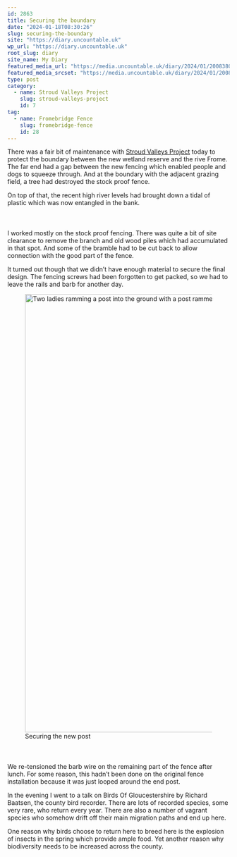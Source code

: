 ```yaml
---
id: 2863
title: Securing the boundary
date: "2024-01-18T08:30:26"
slug: securing-the-boundary
site: "https://diary.uncountable.uk"
wp_url: "https://diary.uncountable.uk"
root_slug: diary
site_name: My Diary
featured_media_url: "https://media.uncountable.uk/diary/2024/01/20083809/IMG20240118101018.webp"
featured_media_srcset: "https://media.uncountable.uk/diary/2024/01/20083809/IMG20240118101018-300x134.webp 300w, https://media.uncountable.uk/diary/2024/01/20083809/IMG20240118101018-1024x459.webp 1024w, https://media.uncountable.uk/diary/2024/01/20083809/IMG20240118101018-150x150.webp 150w, https://media.uncountable.uk/diary/2024/01/20083809/IMG20240118101018-640x287.webp 640w, https://media.uncountable.uk/diary/2024/01/20083809/IMG20240118101018.webp 2000w"
type: post
category:
  - name: Stroud Valleys Project
    slug: stroud-valleys-project
    id: 7
tag:
  - name: Fromebridge Fence
    slug: fromebridge-fence
    id: 28
---
```



<p>There was a fair bit of maintenance with <a href="https://www.stroudvalleysproject.org/">Stroud Valleys Project</a> today to protect the boundary between the new wetland reserve and the rive Frome.  The far end had a gap between the new fencing which enabled people and dogs to squeeze through.  And at the boundary with the adjacent grazing field, a tree had destroyed the stock proof fence.  </p>



<p>On top of that, the recent high river levels had brought down a tidal of plastic which was now entangled in the bank.</p>


<style>.kb-row-layout-id2863_fe27c7-06 > .kt-row-column-wrap{align-content:start;}:where(.kb-row-layout-id2863_fe27c7-06 > .kt-row-column-wrap) > .wp-block-kadence-column{justify-content:start;}.kb-row-layout-id2863_fe27c7-06 > .kt-row-column-wrap{column-gap:var(--global-kb-gap-md, 2rem);row-gap:var(--global-kb-gap-md, 2rem);padding-top:var(--global-kb-spacing-sm, 1.5rem);padding-bottom:var(--global-kb-spacing-sm, 1.5rem);grid-template-columns:repeat(2, minmax(0, 1fr));}.kb-row-layout-id2863_fe27c7-06 > .kt-row-layout-overlay{opacity:0.30;}@media all and (max-width: 1024px){.kb-row-layout-id2863_fe27c7-06 > .kt-row-column-wrap{grid-template-columns:repeat(2, minmax(0, 1fr));}}@media all and (max-width: 767px){.kb-row-layout-id2863_fe27c7-06 > .kt-row-column-wrap{grid-template-columns:minmax(0, 1fr);}.kb-row-layout-id2863_fe27c7-06 > .kt-row-column-wrap > .wp-block-kadence-column:nth-of-type(1){order:2;}.kb-row-layout-id2863_fe27c7-06 > .kt-row-column-wrap > .wp-block-kadence-column:nth-of-type(2){order:1;}.kb-row-layout-id2863_fe27c7-06 > .kt-row-column-wrap > .wp-block-kadence-column:nth-of-type(3){order:12;}.kb-row-layout-id2863_fe27c7-06 > .kt-row-column-wrap > .wp-block-kadence-column:nth-of-type(4){order:11;}.kb-row-layout-id2863_fe27c7-06 > .kt-row-column-wrap > .wp-block-kadence-column:nth-of-type(5){order:22;}.kb-row-layout-id2863_fe27c7-06 > .kt-row-column-wrap > .wp-block-kadence-column:nth-of-type(6){order:21;}.kb-row-layout-id2863_fe27c7-06 > .kt-row-column-wrap > .wp-block-kadence-column:nth-of-type(7){order:32;}.kb-row-layout-id2863_fe27c7-06 > .kt-row-column-wrap > .wp-block-kadence-column:nth-of-type(8){order:31;}}</style><div class="kb-row-layout-wrap kb-row-layout-id2863_fe27c7-06 alignnone wp-block-kadence-rowlayout"><div class="kt-row-column-wrap kt-has-2-columns kt-row-layout-equal kt-tab-layout-inherit kt-mobile-layout-row kt-row-valign-top">
<style>.kadence-column2863_b6baf6-93 > .kt-inside-inner-col,.kadence-column2863_b6baf6-93 > .kt-inside-inner-col:before{border-top-left-radius:0px;border-top-right-radius:0px;border-bottom-right-radius:0px;border-bottom-left-radius:0px;}.kadence-column2863_b6baf6-93 > .kt-inside-inner-col{column-gap:var(--global-kb-gap-sm, 1rem);}.kadence-column2863_b6baf6-93 > .kt-inside-inner-col{flex-direction:column;}.kadence-column2863_b6baf6-93 > .kt-inside-inner-col > .aligncenter{width:100%;}.kadence-column2863_b6baf6-93 > .kt-inside-inner-col:before{opacity:0.3;}.kadence-column2863_b6baf6-93{position:relative;}@media all and (max-width: 1024px){.kadence-column2863_b6baf6-93 > .kt-inside-inner-col{flex-direction:column;justify-content:center;}}@media all and (max-width: 767px){.kadence-column2863_b6baf6-93 > .kt-inside-inner-col{flex-direction:column;justify-content:center;}}</style>
<div class="wp-block-kadence-column kadence-column2863_b6baf6-93"><div class="kt-inside-inner-col">
<p>I worked mostly on the stock proof fencing.  There was quite a bit of site clearance to remove the branch and old wood piles which had accumulated in that spot.  And some of the bramble had to be cut back to allow connection with the good part of the fence.</p>



<p>It turned out though that we didn&#8217;t have enough material to secure the final design.  The fencing screws had been forgotten to get packed, so we had to leave the rails and barb for another day.</p>
</div></div>


<style>.kadence-column2863_c31ed7-7b > .kt-inside-inner-col,.kadence-column2863_c31ed7-7b > .kt-inside-inner-col:before{border-top-left-radius:0px;border-top-right-radius:0px;border-bottom-right-radius:0px;border-bottom-left-radius:0px;}.kadence-column2863_c31ed7-7b > .kt-inside-inner-col{column-gap:var(--global-kb-gap-sm, 1rem);}.kadence-column2863_c31ed7-7b > .kt-inside-inner-col{flex-direction:column;}.kadence-column2863_c31ed7-7b > .kt-inside-inner-col > .aligncenter{width:100%;}.kadence-column2863_c31ed7-7b > .kt-inside-inner-col:before{opacity:0.3;}.kadence-column2863_c31ed7-7b{position:relative;}@media all and (max-width: 1024px){.kadence-column2863_c31ed7-7b > .kt-inside-inner-col{flex-direction:column;justify-content:center;}}@media all and (max-width: 767px){.kadence-column2863_c31ed7-7b > .kt-inside-inner-col{flex-direction:column;justify-content:center;}}</style>
<div class="wp-block-kadence-column kadence-column2863_c31ed7-7b"><div class="kt-inside-inner-col">
<figure class="wp-block-image size-large"><img loading="lazy" decoding="async" width="1024" height="995" src="https://media.uncountable.uk/diary/2024/01/20083810/IMG20240118130135-1024x995.webp" alt="Two ladies ramming a post into the ground with a post rammer" class="wp-image-2869" srcset="https://media.uncountable.uk/diary/2024/01/20083810/IMG20240118130135-1024x995.webp 1024w, https://media.uncountable.uk/diary/2024/01/20083810/IMG20240118130135-300x292.webp 300w, https://media.uncountable.uk/diary/2024/01/20083810/IMG20240118130135-640x622.webp 640w, https://media.uncountable.uk/diary/2024/01/20083810/IMG20240118130135.webp 2000w" sizes="auto, (max-width: 1024px) 100vw, 1024px" /><figcaption class="wp-element-caption">Securing the new post</figcaption></figure>
</div></div>

</div></div>


<p>We re-tensioned the barb wire on the remaining part of the fence after lunch.  For some reason, this hadn&#8217;t been done on the original fence installation because it was just looped around the end post.</p>



<p>In the evening I went to a talk on Birds Of Gloucestershire by Richard Baatsen, the county bird recorder.  There are lots of recorded species, some very rare, who return every year.  There are also a number of vagrant species who somehow drift off their main migration paths and end up here.</p>



<p>One reason why birds choose to return here to breed here is the explosion of insects in the spring which provide ample food.  Yet another reason why biodiversity needs to be increased across the county.</p>
